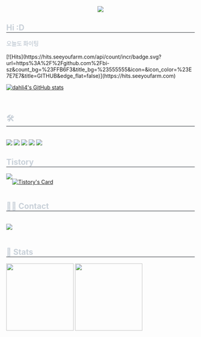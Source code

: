 <div align= "center">
    <img src="https://capsule-render.vercel.app/api?type=waving&color=gradient&height=180&text=Hello%20World!&animation=blinking&fontColor=ffffff&fontSize=40" />
    </div>
    <div style="text-align: left;"> 
    <h2 style="border-bottom: 1px solid #21262d; color: #c9d1d9;"> Hi :D </h2>  
    <div style="font-weight: 700; font-size: 15px; text-align: left; color: #c9d1d9;"> 오늘도 화이팅 </div> 
    </div>
    <br>
 [![Hits](https://hits.seeyoufarm.com/api/count/incr/badge.svg?url=https%3A%2F%2Fgithub.com%2Fbi-sz&count_bg=%23FFB6F3&title_bg=%23555555&icon=&icon_color=%23E7E7E7&title=GITHUB&edge_flat=false)](https://hits.seeyoufarm.com)  

 [![dahli4's GitHub stats](https://github-readme-stats.vercel.app/api?username=dahli4&include_all_commits=true&show_icons=true&theme=cobalt)](https://github.com/dahli4/github-readme-stats)
 
<br>
    <div style="text-align: left;">
    <h2 style="border-bottom: 1px solid #21262d; color: #c9d1d9;"> 🛠️ </h2> <br> 
    <div style="margin: ; text-align: left;" "text-align: left;"> <img src="https://img.shields.io/badge/Swift-F05138?style=flat&logo=Swift&logoColor=white">
          <img src="https://img.shields.io/badge/IOS-000000?style=flat&logo=IOS&logoColor=white">
          <img src="https://img.shields.io/badge/Discord-5865F2?style=flat&logo=Discord&logoColor=white">
          <img src="https://img.shields.io/badge/Tensorflow-FF6F00?style=flat&logo=Tensorflow&logoColor=white">
          <img src="https://img.shields.io/badge/Keras-D00000?style=flat&logo=Keras&logoColor=white">
          <br/></div>
    </div>
    <h2 style="border-bottom: 1px solid #21262d; color: #c9d1d9;"> Tistory </h2>
    <div style="display:flex; flex-direction:row;">
    <a href="https://agutongtong.tistory.com/">
        <img src="https://img.shields.io/badge/Tistory-000000?style=for-the-badge&logo=Tistory&logoColor=white"> 
    </a>     
        
[![Tistory's Card](https://github-readme-tistory-card.vercel.app/api?name=agutongtong&theme=default)](https://agutongtong.tistory.com/) 
    </div>
    <div style="text-align: left;">
    <h2 style="border-bottom: 1px solid #21262d; color: #c9d1d9;"> 🧑‍💻 Contact </h2> <br> 
    <div style="text-align: left;"> <a href=mailto:hellrot00@gmail.com> <img src="https://img.shields.io/badge/Gmail-EA4335?style=flat&logo=Gmail&logoColor=white&link=mailto:hellrot00@gmail.com"> </a>
          </div>  <br> 
    <div style="text-align: left;">  </div> 
    </div>
    <h2 style="border-bottom: 1px solid #21262d; color: #c9d1d9;"> 🏅 Stats </h2> <div style="text-align: left;">
    <p>
        <img height="180em" src="https://github-readme-stats-veggie-garden.vercel.app/api?username=dahli4&show_icons=true&include_all_commits=true&bg_color=30,e96443,904e95&title_color=fff&text_color=fff">
        <img height="180em" src="https://github-readme-stats-veggie-garden.vercel.app/api/top-langs/?username=dahli4&layout=compact&bg_color=30,e96443,904e95&title_color=fff&text_color=fff">
    </p>
    <!--[![Anurag's GitHub stats](https://github-readme-stats.vercel.app/api?username=dahli4)](https://github.com/anuraghazra/github-readme-stats)
[![Top Langs](https://github-readme-stats.vercel.app/api/top-langs/?username=dahli4&layout=compact)](https://github.com/dahli4/github-readme-stats)-->
 </div>
